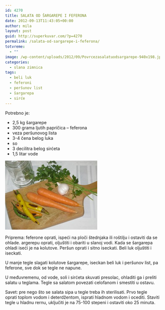 ```yaml
---
id: 4270
title: SALATA OD ŠARGAREPE I FEFERONA
date: 2012-09-13T11:43:05+00:00
author: mila
layout: post
guid: http://superkuvar.com/?p=4270
permalink: /salata-od-sargarepe-i-feferona/
totvreme:
  - ""
image: /wp-content/uploads/2012/09/Povrcezasalatuodsargarepe-940x198.jpg
categories:
  - slana zimnica
tags:
  - beli luk
  - feferoni
  - peršunov list
  - šargarepa
  - sirće
---
```

Potrebno je:

  * 2,5 kg šargarepe
  * 300 grama ljutih papričica &#8211; feferona
  * veza peršunovog lista
  * 3-4 čena belog luka
  * so
  * 3 decilitra belog sirćeta
  * 1,5 litar vode

<img class="alignnone size-medium wp-image-4373" title="Povrcezasalatuodsargarepe" src="/wp-content/uploads/2012/09/Povrcezasalatuodsargarepe-300x225.jpg" alt="" width="300" height="225" /> 

Priprema: feferone oprati, ispeći na ploči štednjaka ili roštilju i ostaviti da se ohlade.  argerepu oprati, oljuštiti i obariti u slanoj vodi. Kada se šargarepa ohladi iseći je na kolutove. Peršun oprati i sitno iseckati. Beli luk oljuštiti i iseckati.

U manje tegle slagati kolutove šargarepe, iseckan beli luk i peršunov list, pa feferone, sve dok se tegle ne napune.

U međuvremenu, od vode, soli i sirćeta skuvati presolac, ohladiti ga i preliti salatu u teglama. Tegle sa salatom povezati celofanom i smestiti u ostavu.

Savet: pre nego što se salata sipa u tegle treba ih sterilisati. Prvo tegle oprati toplom vodom i deterdžentom, isprati hladnom vodom i ocediti. Staviti tegle u hladnu rernu, uključiti je na 75-100 stepeni i ostaviti oko 25 minuta.